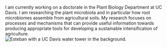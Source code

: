 I am currently working on a doctorate in the Plant Biology Department at UC Davis. I am researching the plant microbiota and in particular how root microbiomes assemble from agricultural soils. My research focuses on processes and mechanisms that can provide useful information towards producing appropriate tools for developing a sustainable intensification of agriculture.  
![Esteban with a UC Davis water tower in the background.](img/frontpicture.png)
